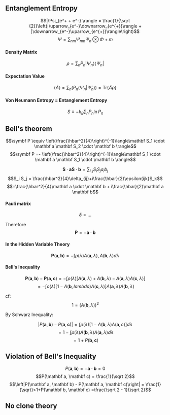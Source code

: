 ## Entanglement Entropy

$$|\Psi_{e^+ + e^-} \rangle = \frac{1}{\sqrt {2}}\left(|\uparrow_{e^-}\downarrow_{e^{+}}\rangle + |\downarrow_{e^-}\uparrow_{e^{+}}\rangle\right)$$
$$\Psi = \sum_{nm}\Psi_{nm} \Psi_n \otimes\Phi+m$$

#### Density Matrix
$$\rho = \sum_n P_n |\Psi_n\rangle\langle\Psi_n|$$

#### Expectation Value
$$\langle\hat A\rangle = \sum_n\left(P_n\langle\Psi_n|\hat \Psi_n\rangle\right)=\mathsf{Tr}\{\hat A \rho\}$$

#### Von Neumann Entropy = Entanglement Entropy
$$S\equiv-k_B\sum_n P_n \ln P_n$$


## Bell's theorem

$$\symbf P \equiv \left(\frac{\hbar^2}{4}\right)^{-1}\langle\mathbf S_1 \cdot \mathbf a \mathbf S_2 \cdot \mathbf b \rangle$$
$$\symbf P =- \left(\frac{\hbar^2}{4}\right)^{-1}\langle\mathbf S_1 \cdot \mathbf a \mathbf S_1 \cdot \mathbf b \rangle$$

$$\mathbf S \cdot \mathbf a \mathbf S \cdot \mathbf b=\sum_{i,j}S_i S_j a_i b_j$$
$$S_i S_j = \frac{\hbar^2}{4}\delta_{ij}+i\frac{\hbar}{2}\epsilon{ijk}S_k$$
$$=\frac{\hbar^2}{4}\mathbf a \cdot \mathbf b + i\frac{\hbar}{2}\mathbf a \mathbf b$$

#### Pauli matrix
$$\delta = \dots$$

Therefore
$$\symbf P = -\mathbf a \cdot \mathbf b$$

#### In the Hidden Variable Theory
$$\symbf P (\mathbf a, \mathbf b) = -\int \rho (\lambda) A(\mathbf a, \lambda), A(\mathbf b, \lambda)d\lambda$$

#### Bell's Inequality
$$\mathbf P(\mathbf a, \mathbf b)-\mathbf P(\mathbf a, \mathbf c)=-\int\rho(\lambda)\left[A(\mathbf a, \lambda)+A(\mathbf b, \lambda)-A(\mathbf a, \lambda)A(\mathbf c, \lambda)\right]$$
$$=-\int \rho(\lambda) \left[1-A(\mathbf b,lambda)A(\mathbf c, \lambda)\right]A(\mathbf a, \lambda)A(\mathbf b, \lambda)$$

cf: $$1 = (A(\mathbf b,\lambda))^2$$

By Schwarz Inequality:

$$\left|P(\mathbf a, \mathbf b) - P(\mathbf a, \mathbf c)\right| = \int \rho(\lambda)\left[1-A(\mathbf b, \lambda)A(\mathbf a, c)\right]d\lambda$$
$$=1-\int\rho(\lambda)A(\mathbf b, \lambda)A(\mathbf a, \lambda)d\lambda$$
$$=1+P(\mathbf b, \mathbf c)$$
## Violation of Bell's Inequality

$$P(\mathbf a, \mathbf b) = - \mathbf a\cdot\mathbf b = 0$$
$$P(\mathbf a, \mathbf c) = \frac{1}{\sqrt 2}$$
$$\left|P(\mathbf a, \mathbf b) - P(\mathbf a, \mathbf c)\right| = \frac{1}{\sqrt}>1+P(\mathbf b, \mathbf c) =\frac{\sqrt 2 - 1}{\sqrt 2}$$

## No clone theory

